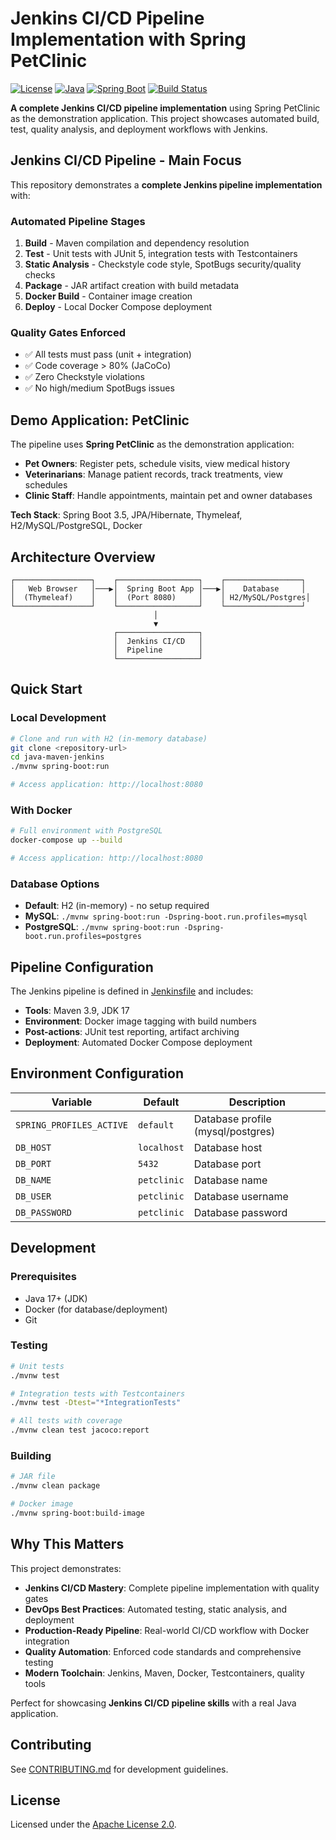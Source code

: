 # Jenkins CI/CD Pipeline Implementation with Spring PetClinic

[![License](https://img.shields.io/badge/License-Apache%202.0-blue.svg)](https://opensource.org/licenses/Apache-2.0)
[![Java](https://img.shields.io/badge/Java-17-orange.svg)](https://openjdk.java.net/projects/jdk/17/)
[![Spring Boot](https://img.shields.io/badge/Spring%20Boot-3.5.0-brightgreen.svg)](https://spring.io/projects/spring-boot)
[![Build Status](https://img.shields.io/badge/build-passing-brightgreen)](https://jenkins.example.com/job/petclinic/)

**A complete Jenkins CI/CD pipeline implementation** using Spring PetClinic as the demonstration application. This project showcases automated build, test, quality analysis, and deployment workflows with Jenkins.

## Jenkins CI/CD Pipeline - Main Focus

This repository demonstrates a **complete Jenkins pipeline implementation** with:

### Automated Pipeline Stages
1. **Build** - Maven compilation and dependency resolution
2. **Test** - Unit tests with JUnit 5, integration tests with Testcontainers
3. **Static Analysis** - Checkstyle code style, SpotBugs security/quality checks
4. **Package** - JAR artifact creation with build metadata
5. **Docker Build** - Container image creation
6. **Deploy** - Local Docker Compose deployment

### Quality Gates Enforced
- ✅ All tests must pass (unit + integration)
- ✅ Code coverage > 80% (JaCoCo)
- ✅ Zero Checkstyle violations
- ✅ No high/medium SpotBugs issues

## Demo Application: PetClinic

The pipeline uses **Spring PetClinic** as the demonstration application:
- **Pet Owners**: Register pets, schedule visits, view medical history
- **Veterinarians**: Manage patient records, track treatments, view schedules
- **Clinic Staff**: Handle appointments, maintain pet and owner databases

**Tech Stack**: Spring Boot 3.5, JPA/Hibernate, Thymeleaf, H2/MySQL/PostgreSQL, Docker

## Architecture Overview

```
┌─────────────────┐    ┌──────────────────┐    ┌─────────────────┐
│   Web Browser   │───▶│  Spring Boot App │───▶│    Database     │
│  (Thymeleaf)    │    │  (Port 8080)     │    │ H2/MySQL/Postgres│
└─────────────────┘    └──────────────────┘    └─────────────────┘
                                │
                                ▼
                       ┌──────────────────┐
                       │  Jenkins CI/CD   │
                       │  Pipeline        │
                       └──────────────────┘
```

## Quick Start

### Local Development
```bash
# Clone and run with H2 (in-memory database)
git clone <repository-url>
cd java-maven-jenkins
./mvnw spring-boot:run

# Access application: http://localhost:8080
```

### With Docker
```bash
# Full environment with PostgreSQL
docker-compose up --build

# Access application: http://localhost:8080
```

### Database Options
- **Default**: H2 (in-memory) - no setup required
- **MySQL**: `./mvnw spring-boot:run -Dspring-boot.run.profiles=mysql`
- **PostgreSQL**: `./mvnw spring-boot:run -Dspring-boot.run.profiles=postgres`

## Pipeline Configuration

The Jenkins pipeline is defined in [Jenkinsfile](Jenkinsfile) and includes:
- **Tools**: Maven 3.9, JDK 17
- **Environment**: Docker image tagging with build numbers
- **Post-actions**: JUnit test reporting, artifact archiving
- **Deployment**: Automated Docker Compose deployment

## Environment Configuration

| Variable | Default | Description |
|----------|---------|-------------|
| `SPRING_PROFILES_ACTIVE` | `default` | Database profile (mysql/postgres) |
| `DB_HOST` | `localhost` | Database host |
| `DB_PORT` | `5432` | Database port |
| `DB_NAME` | `petclinic` | Database name |
| `DB_USER` | `petclinic` | Database username |
| `DB_PASSWORD` | `petclinic` | Database password |

## Development

### Prerequisites
- Java 17+ (JDK)
- Docker (for database/deployment)
- Git

### Testing
```bash
# Unit tests
./mvnw test

# Integration tests with Testcontainers
./mvnw test -Dtest="*IntegrationTests"

# All tests with coverage
./mvnw clean test jacoco:report
```

### Building
```bash
# JAR file
./mvnw clean package

# Docker image
./mvnw spring-boot:build-image
```

## Why This Matters

This project demonstrates:
- **Jenkins CI/CD Mastery**: Complete pipeline implementation with quality gates
- **DevOps Best Practices**: Automated testing, static analysis, and deployment
- **Production-Ready Pipeline**: Real-world CI/CD workflow with Docker integration
- **Quality Automation**: Enforced code standards and comprehensive testing
- **Modern Toolchain**: Jenkins, Maven, Docker, Testcontainers, quality tools

Perfect for showcasing **Jenkins CI/CD pipeline skills** with a real Java application.

## Contributing

See [CONTRIBUTING.md](CONTRIBUTING.md) for development guidelines.

## License

Licensed under the [Apache License 2.0](LICENSE.txt).